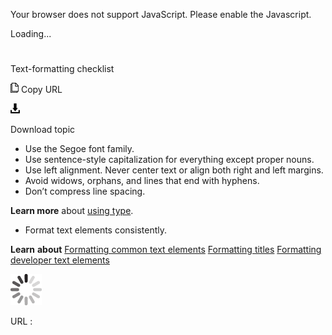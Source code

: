 ﻿Your browser does not support JavaScript. Please enable the Javascript.

Loading...

# 

Text-formatting checklist

![Copy URL](media/text-formatting-checklist/Copy.png)
Copy URL

![Download](media/text-formatting-checklist/Download.png)

Download topic

  - Use the Segoe font family.
  - Use sentence-style capitalization for everything except proper nouns.
  - Use left alignment. Never center text or align both right and left margins.
  - Avoid widows, orphans, and lines that end with hyphens.
  - Don’t compress line spacing.

**Learn more** about [using type](https://worldready.cloudapp.net/Styleguide/Read?id=2700&topicid=36397).

  - Format text elements consistently.

**Learn** **about**
 [Formatting common text elements](https://worldready.cloudapp.net/Styleguide/Read?id=2700&topicid=36402)
[Formatting titles](https://worldready.cloudapp.net/Styleguide/Read?id=2700&topicid=36416)
[Formatting developer text elements](https://worldready.cloudapp.net/Styleguide/Read?id=2700&topicid=28975)

![In progress](media/text-formatting-checklist/activity-large.gif)

URL :
